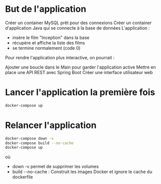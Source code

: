 # But de l'application

Créer un container MySQL prêt pour des connexions
Créer un container d'application Java qui se connecte à la base de données
L'application :
 - insère le film "Inception" dans la base
 - récupère et affiche la liste des films
 - se termine normalement (code 0)


Pour rendre l'application plus interactive, on pourrait :

Ajouter une boucle dans le Main pour garder l'application active
Mettre en place une API REST avec Spring Boot
Créer une interface utilisateur web
# Lancer l'application la première fois
```bash
docker-compose up
```

# Relancer l'application
```bash
docker-compose down -v
docker-compose build --no-cache
docker-compose up
```
où 
 - down -v permet de supprimer les volumes
 - build --no-cache : Construit les images Docker et ignore le cache du dockerfile
